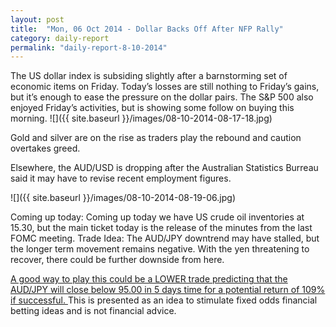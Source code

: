 ```yaml
---
layout: post
title:  "Mon, 06 Oct 2014 - Dollar Backs Off After NFP Rally"
category: daily-report
permalink: "daily-report-8-10-2014"
---
```

The US dollar index is subsiding slightly after a barnstorming set of economic items on Friday. Today’s losses are still nothing to Friday’s gains, but it’s enough to ease the pressure on the dollar pairs. The S&P 500 also enjoyed Friday’s activities, but is showing some follow on buying this morning.
![]({{ site.baseurl }}/images/08-10-2014-08-17-18.jpg)

Gold and silver are on the rise as traders play  the rebound and caution overtakes greed. 

Elsewhere, the AUD/USD is dropping after the Australian Statistics Burreau said it may have to revise recent employment figures.

![]({{ site.baseurl }}/images/08-10-2014-08-19-06.jpg)

Coming up today: 
Coming up today we have US crude oil inventories at 15.30, but the main ticket today is the release of the minutes from the last FOMC meeting.
Trade Idea: 
The AUD/JPY downtrend may have stalled, but the longer term movement remains negative. With the yen threatening to recover, there could be further downside from here.

[A good way to play this could be a LOWER trade predicting that the AUD/JPY will close below 95.00 in 5 days time for a potential return of 109% if successful. ](#)
This is presented as an idea to stimulate fixed odds financial betting ideas and is not financial advice.

 
